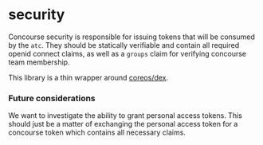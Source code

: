 
# security

Concourse security is responsible for issuing tokens that will be consumed by the `atc`. They should be statically verifiable and contain all required openid connect claims, as well as a `groups` claim for verifying concourse team membership. 

This library is a thin wrapper around [coreos/dex](http://github.com/coreos/dex).

### Future considerations

We want to investigate the ability to grant personal access tokens. This should just be a matter of exchanging the personal access token for a concourse token which contains all necessary claims.
